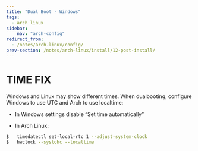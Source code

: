 ```yaml
---
title: "Dual Boot - Windows"
tags:
  - arch linux
sidebar:
    nav: "arch-config"
redirect_from:
  - /notes/arch-linux/config/
prev-section: /notes/arch-linux/install/12-post-install/
---
```


# TIME FIX

Windows and Linux may show different times. When dualbooting, configure Windows to use UTC and Arch to use localtime:

* In Windows settings disable “Set time automatically”

* In Arch Linux:
```sh
$   timedatectl set-local-rtc 1 --adjust-system-clock
$   hwclock --systohc --localtime
```
